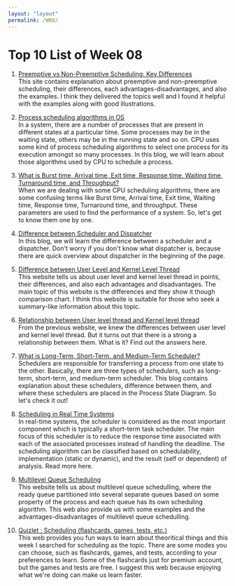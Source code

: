 ```yaml
---
layout: "layout"
permalink: /W08/
---
```


# Top 10 List of Week 08

1. [Preemptive vs Non-Preemptive Scheduling: Key Differences](https://www.guru99.com/preemptive-vs-non-preemptive-scheduling.html)<br>
This site contains explanation about preemptive and non-preemptive scheduling, their differences, each advantages-disadvantages, and also the examples. I think they delivered the topics well and I found it helpful with the examples along with good illustrations.

2. [Process scheduling algorithms in OS](https://afteracademy.com/blog/process-scheduling-algorithms-in-the-operating-system)<br>
In a system, there are a number of processes that are present in different states at a particular time. Some processes may be in the waiting state, others may be in the running state and so on. CPU uses some kind of process scheduling algorithms to select one process for its execution amongst so many processes. In this blog, we will learn about those algorithms used by CPU to schedule a process.

3. [What is Burst time, Arrival time, Exit time, Response time, Waiting time, Turnaround time, and Throughput?](https://afteracademy.com/blog/what-is-burst-arrival-exit-response-waiting-turnaround-time-and-throughput)<br>
When we are dealing with some CPU scheduling algorithms, there are some confusing terms like Burst time, Arrival time, Exit time, Waiting time, Response time, Turnaround time, and throughput. These parameters are used to find the performance of a system. So, let's get to know them one by one.

4. [Difference between Scheduler and Dispatcher](https://afteracademy.com/blog/difference-between-scheduler-and-dispatcher)<br>
In this blog, we will learn the difference between a scheduler and a dispatcher. Don't worry if you don't know what dispatcher is, because there are quick overview about dispatcher in the beginning of the page. 

5. [Difference between User Level and Kernel Level Thread](https://alldifferences.net/difference-between-user-level-and-kernel-level-thread/)<br>
This website tells us about user level and kernel level thread in points, their differences, and also each advantages and disadvantages. The main topic of this website is the differences and they show it though comparison chart. I think this website is suitable for those who seek a summary-like information about this topic.

6. [Relationship between User level thread and Kernel level thread](https://www.geeksforgeeks.org/relationship-between-user-level-thread-and-kernel-level-thread/)<br>
From the previous website, we knew the differences between user level and kernel level thread. But it turns out that there is a strong a relationship between them. What is it? Find out the answers here.

7. [What is Long-Term, Short-Term, and Medium-Term Scheduler?](https://afteracademy.com/blog/what-is-long-term-short-term-and-medium-term-scheduler)<br>
Schedulers are responsible for transferring a process from one state to the other. Basically, there are three types of schedulers, such as long-term, short-term, and medium-term scheduler. This blog contains explanation about these schedulers, difference between them, and where these schedulers are placed in the Process State Diagram. So let's check it out!

8. [Scheduling in Real Time Systems](https://www.geeksforgeeks.org/scheduling-in-real-time-systems/)<br>
In real-time systems, the scheduler is considered as the most important component which is typically a short-term task scheduler. The main focus of this scheduler is to reduce the response time associated with each of the associated processes instead of handling the deadline. The scheduling algorithm can be classified based  on schedulability, implementation (static or dynamic), and the result (self or dependent) of analysis. Read more here.

9. [Multilevel Queue Scheduling](https://www.studytonight.com/operating-system/multilevel-queue-scheduling)<br>
This website tells us about multilevel queue schedulling, where the ready queue partitioned into several separate queues based on some property of the process and each queue has its own scheduling algorithm. This web also provide us with some examples and the advantages-disadvantages of multilevel queue schedulling.

10. [Quizlet : Scheduling (flashcards, games, tests, etc.)](https://quizlet.com/234152615/)<br>
This web provides you fun ways to learn about theoritical things and this week I searched for scheduling as the topic. There are some modes you can choose, such as flashcards, games, and tests, according to your preferences to learn. Some of the flashcards just for premium account, but the games and tests are free. I suggest this web because enjoying what we're doing can make us learn faster.

